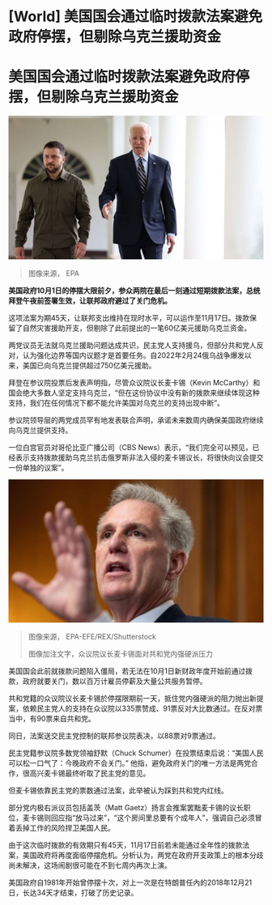 # [World] 美国国会通过临时拨款法案避免政府停摆，但剔除乌克兰援助资金

#  美国国会通过临时拨款法案避免政府停摆，但剔除乌克兰援助资金


![Biden](_131301188_3913c06bc041f33e39caba0a0ed65ae6a4a59a97.jpg)

> 图像来源，  EPA

**美国政府10月1日的停摆大限前夕，参众两院在最后一刻通过短期拨款法案，总统拜登午夜前签署生效，让联邦政府避过了关门危机。**

这项法案为期45天，让联邦支出维持在现时水平，可以运作至11月17日。拨款保留了自然灾害援助开支，但剔除了此前提出的一笔60亿美元援助乌克兰资金。

两党议员无法就乌克兰援助问题达成共识，民主党人支持援乌，但部分共和党人反对，认为强化边界等国内议题才是首要任务。自2022年2月24俄乌战争爆发以来，美国已向乌克兰提供超过750亿美元援助。

拜登在参议院投票后发表声明指，尽管众议院议长麦卡锡（Kevin McCarthy）和国会绝大多数人坚定支持乌克兰，“但在这份协议中没有新的拨款来继续体现这种支持，我们在任何情况下都不能允许美国对乌克兰的支持出现中断”。

参议院领导层的两党成员罕有地发表联合声明，承诺未来数周内确保美国政府继续向乌克兰提供支持。

一位白宫官员对哥伦比亚广播公司（CBS News）表示，“我们完全可以预见，已经表示支持拨款援助乌克兰抗击俄罗斯非法入侵的麦卡锡议长，将很快向议会提交一份单独的议案”。

![House majority leader Kevin McCarthy](_131300132_f8672a672f3a4d5f32518eac4375711e6e6ff3e30_0_7958_53081000x667.jpg)

> 图像来源，  EPA-EFE/REX/Shutterstock
>
> 图像加注文字，众议院议长麦卡锡面对共和党内强硬派压力

美国国会此前就拨款问题陷入僵局，若无法在10月1日新财政年度开始前通过拨款，政府就要关门，数以百万计雇员停薪及大量公共服务暂停。

共和党籍的众议院议长麦卡锡於停摆限期前一天，抵住党内强硬派的阻力抛出新提案，依赖民主党人的支持在众议院以335票赞成、91票反对大比数通过。在反对票当中，有90票来自共和党。

同日，法案送交民主党控制的联邦参议院表决，以88票对9票通过。

民主党籍参议院多数党领袖舒默（Chuck Schumer）在投票结束后说：“美国人民可以松一口气了：今晚政府不会关门。” 他指，避免政府关门的唯一方法是两党合作，很高兴麦卡锡最终听取了民主党的意见。

但麦卡锡依靠民主党的票数通过法案，此举被认为踩到共和党内红线。

部分党内极右派议员包括盖茨（Matt Gaetz）扬言会推案罢黜麦卡锡的议长职位，麦卡锡则回应指“放马过来”，“这个房间里总要有个成年人”，强调自己必须冒着丢掉工作的风险捍卫美国人民。

由于这次临时拨款的有效期只有45天，11月17日前若未能通过全年性的拨款法案，美国政府将再度面临停摆危机。分析认为，两党在政府开支政策上的根本分歧尚未解决，这场闹剧很可能在不到七周内再次上演。

美国政府自1981年开始曾停摆十次，对上一次是在特朗普任內的2018年12月21日，长达34天才结束，打破了历史记录。


